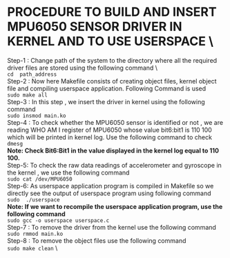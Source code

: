 # PROCEDURE TO BUILD AND INSERT MPU6050 SENSOR DRIVER IN KERNEL AND TO USE USERSPACE \

Step-1 :  Change  path of the system to the directory where all the required driver files are stored using the following command  \  
`cd  path_address`  \
Step-2 : Now here Makefile consists of creating object files, kernel object file and  compiling userspace application. Following Command is used \
`sudo make all` \
Step-3 : In this step , we insert the driver in kernel using the following command \
`sudo insmod main.ko` \
Step-4 : To check whether the MPU6050 sensor is identified or not , we are reading WHO AM I register of MPU6050 whose value  bit6:bit1 is 110 100 which will be printed in kernel log. Use the following command to check \
`dmesg` \
**Note: Check Bit6:Bit1 in the value displayed in the kernel log equal to 110 100.**  \
Step-5:  To check the raw data readings of accelerometer and gyroscope in the kernel , we use the following command \
`sudo cat /dev/MPU6050`  \
Step-6: As userspace application program is compiled in Makefile so we directly see the output of userspace program using following command \
`sudo  ./userspace`  \
**Note: If we want to recompile the userspace application program, use the following command** \
`sudo gcc -o userspace userspace.c` \
Step-7 : To remove the driver from the kernel use the following command \
`sudo rmmod main.ko` \
Step-8 : To remove the object files use the following command \
`sudo make clean` \

 
 
